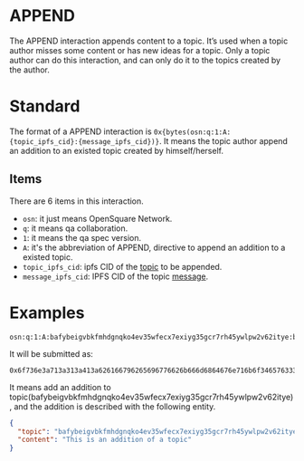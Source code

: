 # APPEND

The APPEND interaction appends content to a topic. It’s used when a topic author misses some content or has new ideas
for a topic. Only a topic author can do this interaction, and can only do it to the topics created by the author.

# Standard

The format of a APPEND interaction is `0x{bytes(osn:q:1:A:{topic_ipfs_cid}:{message_ipfs_cid})}`. It means the topic
author append an addition to an existed topic created by himself/herself.

## Items

There are 6 items in this interaction.

- `osn`: it just means OpenSquare Network.
- `q`: it means qa collaboration.
- `1`: it means the qa spec version.
- `A`: it's the abbreviation of APPEND, directive to append an addition to a existed topic.
- `topic_ipfs_cid`: ipfs CID of the [topic](../entities/topic.md) to be appended.
- `message_ipfs_cid`: IPFS CID of the topic [message](../entities/message.md).

# Examples

```
osn:q:1:A:bafybeigvbkfmhdgnqko4ev35wfecx7exiyg35gcr7rh45ywlpw2v62itye:bafybeidzruwvbbhhohll7mif5rbuupkfoeeltjf6bi3meristpx7milt2a
```

It will be submitted as:

```
0x6f736e3a713a313a413a626166796265696776626b666d6864676e716b6f346576333577666563783765786979673335676372377268343579776c707732763632697479653a62616679626569647a72757776626268686f686c6c376d69663572627575706b666f65656c746a66366269336d65726973747078376d696c743261
```

It means add an addition to topic(bafybeigvbkfmhdgnqko4ev35wfecx7exiyg35gcr7rh45ywlpw2v62itye), and the addition is
described with the following entity.

```json
{
  "topic": "bafybeigvbkfmhdgnqko4ev35wfecx7exiyg35gcr7rh45ywlpw2v62itye",
  "content": "This is an addition of a topic"
}
```
